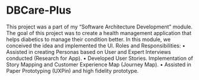# DBCare-Plus
This project was a part of my “Software Architecture Development” module. The goal of this project was to create a 
health management application that helps diabetics to manage their condition better. In this module, we conceived 
the idea and implemented the UI.
Roles and Responsibilities:
•	Assisted in creating Personas based on User and Expert Interviews conducted (Research for App).
•	Developed User Stories. Implementation of Story Mapping and Customer Experience Map (Journey Map).
•	Assisted in Paper Prototyping (UXPin) and high fidelity prototype.


